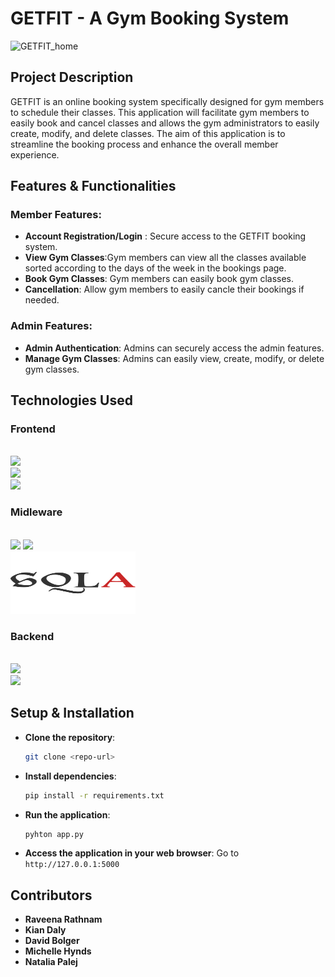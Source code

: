 # GETFIT - A Gym Booking System
![GETFIT_home](https://github.com/davidbolger37/Gym_Booking_System/assets/118574384/e0c0dfb3-4ca0-47c9-bec3-a2926c738f04)

## Project Description

GETFIT is an online booking system specifically designed for gym members to schedule their classes. This application will facilitate gym members to easily book and cancel classes and allows the gym administrators to easily create, modify, and delete classes. The aim of this application is to streamline the booking process and enhance the overall member experience. 

## Features & Functionalities

### Member Features: 
- **Account Registration/Login** : Secure access to the GETFIT booking system. 
- **View Gym Classes**:Gym members can view all the classes available sorted according to the days of the week in the bookings page.
- **Book Gym Classes**: Gym members can easily book gym classes.
- **Cancellation**: Allow gym members to easily cancle their bookings if needed. 
 
### Admin Features: 
- **Admin Authentication**: Admins can securely access the admin features.
- **Manage Gym Classes**: Admins can easily view, create, modify, or delete gym classes.

## Technologies Used

### Frontend
<code><a href="https://www.w3schools.com/html/" target="_blank"> <img height="100" src="https://www.vectorlogo.zone/logos/w3_html5/w3_html5-ar21.svg"></a></code>
<code><a href="https://www.w3schools.com/css/" target="_blank"> <img height="100" src="https://www.vectorlogo.zone/logos/w3_css/w3_css-ar21.svg"></a></code>
<code><a href="https://www.w3schools.com/js/" target="_blank"> <img height="100" src="https://www.vectorlogo.zone/logos/javascript/javascript-ar21.svg"></a></code> 
### Midleware
<code><a href="https://www.python.org/" target="_blank"> <img height="100" src="https://www.vectorlogo.zone/logos/python/python-ar21.svg"></a></code>
<code><a href="https://flask.palletsprojects.com/" target="_blank"><img height="100" src="https://www.vectorlogo.zone/logos/pocoo_flask/pocoo_flask-ar21.svg"></a></code>
<code><a href="https://www.sqlalchemy.org/" target="_blank"> <img height="100" width="200" src="https://raw.githubusercontent.com/devicons/devicon/master/icons/sqlalchemy/sqlalchemy-original.svg"></a></code>
### Backend
<code><a href="https://mariadb.org/" target="_blank"> <img height="100" src="https://www.vectorlogo.zone/logos/mariadb/mariadb-ar21.svg"></a></code>
<code><a href="https://www.apache.org/" target="_blank"> <img height="100" src="https://www.vectorlogo.zone/logos/apache/apache-ar21.svg"></a></code>

## Setup & Installation

- **Clone the repository**:
  
  ```bash
  git clone <repo-url>
  ```
  
- **Install dependencies**:

   ```bash
  pip install -r requirements.txt
  ```   

- **Run the application**: 

  ```bash
  pyhton app.py
  ```

- **Access the application in your web browser**:
  Go to `http://127.0.0.1:5000`

## Contributors

- **Raveena Rathnam**
- **Kian Daly**
- **David Bolger**
- **Michelle Hynds**
- **Natalia Palej**
 

  


 


